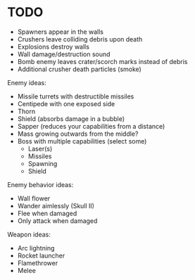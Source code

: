 # TODO

- Spawners appear in the walls
- Crushers leave colliding debris upon death
- Explosions destroy walls
- Wall damage/destruction sound
- Bomb enemy leaves crater/scorch marks instead of debris
- Additional crusher death particles (smoke)

Enemy ideas:

- Missile turrets with destructible missiles
- Centipede with one exposed side
- Thorn
- Shield (absorbs damage in a bubble)
- Sapper (reduces your capabilities from a distance)
- Mass growing outwards from the middle?
- Boss with multiple capabilities (select some)
	- Laser(s)
	- Missiles
	- Spawning
	- Shield

Enemy behavior ideas:

- Wall flower
- Wander aimlessly (Skull II)
- Flee when damaged
- Only attack when damaged

Weapon ideas:

- Arc lightning
- Rocket launcher
- Flamethrower
- Melee
